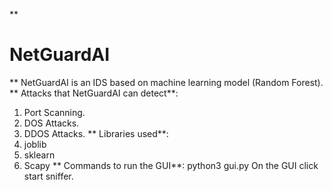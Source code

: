 ﻿**

# NetGuardAI

**
NetGuardAI is an IDS based on machine learning model (Random Forest).
**
Attacks that NetGuardAI can detect**:
1. Port Scanning.
2. DOS Attacks.
3. DDOS Attacks.
**
Libraries used**:
1. joblib
2. sklearn
3. Scapy
**
Commands to run the GUI**:
python3 gui.py
On the GUI click start sniffer.
